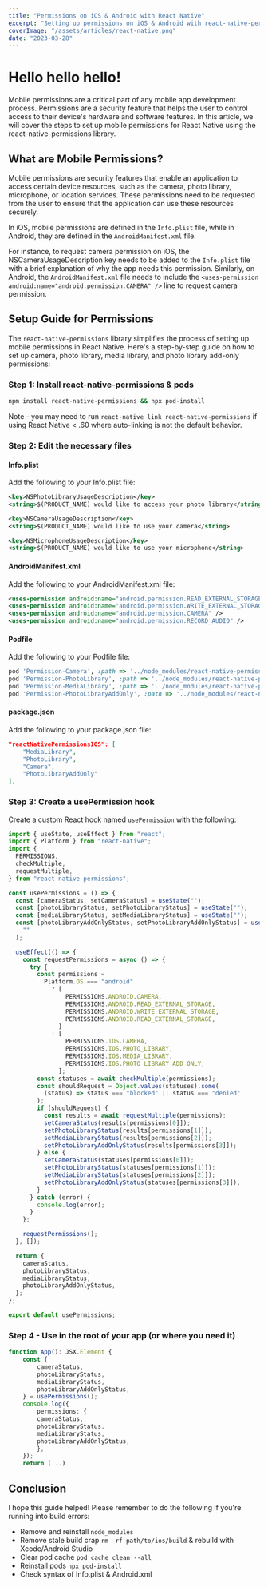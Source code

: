 ```yaml
---
title: "Permissions on iOS & Android with React Native"
excerpt: "Setting up permissions on iOS & Android with react-native-permissions"
coverImage: "/assets/articles/react-native.png"
date: "2023-03-28"
---
```


# Hello hello hello!

Mobile permissions are a critical part of any mobile app development process. Permissions are a security feature that helps the user to control access to their device's hardware and software features. In this article, we will cover the steps to set up mobile permissions for React Native using the react-native-permissions library.

## What are Mobile Permissions?

Mobile permissions are security features that enable an application to access certain device resources, such as the camera, photo library, microphone, or location services. These permissions need to be requested from the user to ensure that the application can use these resources securely.

In iOS, mobile permissions are defined in the `Info.plist` file, while in Android, they are defined in the `AndroidManifest.xml` file.

For instance, to request camera permission on iOS, the NSCameraUsageDescription key needs to be added to the `Info.plist` file with a brief explanation of why the app needs this permission. Similarly, on Android, the `AndroidManifest.xml` file needs to include the `<uses-permission android:name="android.permission.CAMERA" />` line to request camera permission.

## Setup Guide for Permissions

The `react-native-permissions` library simplifies the process of setting up mobile permissions in React Native. Here's a step-by-step guide on how to set up camera, photo library, media library, and photo library add-only permissions:

### Step 1: Install react-native-permissions & pods

```bash
npm install react-native-permissions && npx pod-install
```

Note - you may need to run `react-native link react-native-permissions` if using React Native < .60 where auto-linking is not the default behavior.

### Step 2: Edit the necessary files

#### Info.plist

Add the following to your Info.plist file:

```xml
<key>NSPhotoLibraryUsageDescription</key>
<string>$(PRODUCT_NAME) would like to access your photo library</string>

<key>NSCameraUsageDescription</key>
<string>$(PRODUCT_NAME) would like to use your camera</string>

<key>NSMicrophoneUsageDescription</key>
<string>$(PRODUCT_NAME) would like to use your microphone</string>
```

#### AndroidManifest.xml

Add the following to your AndroidManifest.xml file:

```xml
<uses-permission android:name="android.permission.READ_EXTERNAL_STORAGE" />
<uses-permission android:name="android.permission.WRITE_EXTERNAL_STORAGE" />
<uses-permission android:name="android.permission.CAMERA" />
<uses-permission android:name="android.permission.RECORD_AUDIO" />
```

#### Podfile

Add the following to your Podfile file:

```ruby
pod 'Permission-Camera', :path => '../node_modules/react-native-permissions/ios/Camera/Permission-Camera.podspec'
pod 'Permission-PhotoLibrary', :path => '../node_modules/react-native-permissions/ios/PhotoLibrary/Permission-PhotoLibrary.podspec'
pod 'Permission-MediaLibrary', :path => '../node_modules/react-native-permissions/ios/MediaLibrary/Permission-MediaLibrary.podspec'
pod 'Permission-PhotoLibraryAddOnly', :path => '../node_modules/react-native-permissions/ios/PhotoLibraryAddOnly/Permission-PhotoLibraryAddOnly.podspec'

```

#### package.json

Add the following to your package.json file:

```json
"reactNativePermissionsIOS": [
    "MediaLibrary",
    "PhotoLibrary",
    "Camera",
    "PhotoLibraryAddOnly"
],
```

### Step 3: Create a usePermission hook

Create a custom React hook named `usePermission` with the following:

```ts
import { useState, useEffect } from "react";
import { Platform } from "react-native";
import {
  PERMISSIONS,
  checkMultiple,
  requestMultiple,
} from "react-native-permissions";

const usePermissions = () => {
  const [cameraStatus, setCameraStatus] = useState("");
  const [photoLibraryStatus, setPhotoLibraryStatus] = useState("");
  const [mediaLibraryStatus, setMediaLibraryStatus] = useState("");
  const [photoLibraryAddOnlyStatus, setPhotoLibraryAddOnlyStatus] = useState(
    ""
  );

  useEffect(() => {
    const requestPermissions = async () => {
      try {
        const permissions =
          Platform.OS === "android"
            ? [
                PERMISSIONS.ANDROID.CAMERA,
                PERMISSIONS.ANDROID.READ_EXTERNAL_STORAGE,
                PERMISSIONS.ANDROID.WRITE_EXTERNAL_STORAGE,
                PERMISSIONS.ANDROID.READ_EXTERNAL_STORAGE,
              ]
            : [
                PERMISSIONS.IOS.CAMERA,
                PERMISSIONS.IOS.PHOTO_LIBRARY,
                PERMISSIONS.IOS.MEDIA_LIBRARY,
                PERMISSIONS.IOS.PHOTO_LIBRARY_ADD_ONLY,
              ];
        const statuses = await checkMultiple(permissions);
        const shouldRequest = Object.values(statuses).some(
          (status) => status === "blocked" || status === "denied"
        );
        if (shouldRequest) {
          const results = await requestMultiple(permissions);
          setCameraStatus(results[permissions[0]]);
          setPhotoLibraryStatus(results[permissions[1]]);
          setMediaLibraryStatus(results[permissions[2]]);
          setPhotoLibraryAddOnlyStatus(results[permissions[3]]);
        } else {
          setCameraStatus(statuses[permissions[0]]);
          setPhotoLibraryStatus(statuses[permissions[1]]);
          setMediaLibraryStatus(statuses[permissions[2]]);
          setPhotoLibraryAddOnlyStatus(statuses[permissions[3]]);
        }
      } catch (error) {
        console.log(error);
      }
    };

    requestPermissions();
  }, []);

  return {
    cameraStatus,
    photoLibraryStatus,
    mediaLibraryStatus,
    photoLibraryAddOnlyStatus,
  };
};

export default usePermissions;
```

### Step 4 - Use in the root of your app (or where you need it)

```ts
function App(): JSX.Element {
    const {
        cameraStatus,
        photoLibraryStatus,
        mediaLibraryStatus,
        photoLibraryAddOnlyStatus,
    } = usePermissions();
    console.log({
        permissions: {
        cameraStatus,
        photoLibraryStatus,
        mediaLibraryStatus,
        photoLibraryAddOnlyStatus,
        },
    });
    return (...)
```

## Conclusion

I hope this guide helped! Please remember to do the following if you're running into build errors:

- Remove and reinstall `node_modules`
- Remove stale build crap `rm -rf path/to/ios/build` & rebuild with Xcode/Android Studio
- Clear pod cache `pod cache clean --all`
- Reinstall pods `npx pod-install`
- Check syntax of Info.plist & Android.xml
